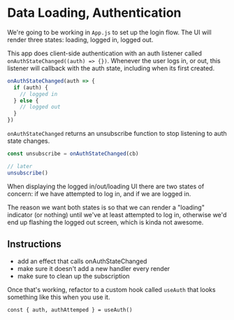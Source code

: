 # Data Loading, Authentication

We're going to be working in `App.js` to set up the login flow. The UI will render three states: loading, logged in, logged out.

This app does client-side authentication with an auth listener called `onAuthStateChanged((auth) => {})`. Whenever the user logs in, or out, this listener will callback with the auth state, including when its first created.

```jsx
onAuthStateChanged(auth => {
  if (auth) {
    // logged in
  } else {
    // logged out
  }
})
```

`onAuthStateChanged` returns an unsubscribe function to stop listening to auth state changes.

```jsx
const unsubscribe = onAuthStateChanged(cb)

// later
unsubscribe()
```

When displaying the logged in/out/loading UI there are two states of concern: if we have attempted to log in, and if we are logged in.

The reason we want both states is so that we can render a "loading" indicator (or nothing) until we've at least attempted to log in, otherwise we'd end up flashing the logged out screen, which is kinda not awesome.

## Instructions

- add an effect that calls onAuthStateChanged
- make sure it doesn't add a new handler every render
- make sure to clean up the subscription

Once that's working, refactor to a custom hook called `useAuth` that looks something like this when you use it.

```
const { auth, authAttemped } = useAuth()
```
